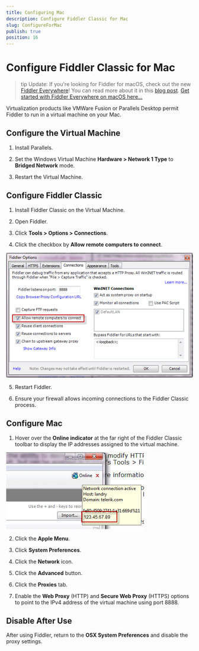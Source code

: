 ```yaml
---
title: Configuring Mac
description: Configure Fiddler Classic for Mac
slug: ConfigureForMac
publish: true
position: 16
---
```


Configure Fiddler Classic for Mac
=========================

>tip Update: If you're looking for Fiddler for macOS, check out the new [Fiddler Everywhere](https://www.telerik.com/fiddler/fiddler-everywhere)! You can read more about it in this [blog post](https://www.telerik.com/blogs/new-release-fiddler-everywhere-3). [Get started with Fiddler Everywhere on macOS here...](http://docs.telerik.com/fiddler-everywhere/get-started/quickstart-macos.html)


Virtualization products like VMWare Fusion or Parallels Desktop permit Fiddler to run in a virtual machine on your Mac.

Configure the Virtual Machine
-----------------------------

1. Install Parallels.

2. Set the Windows Virtual Machine **Hardware > Network 1 Type** to **Bridged Network** mode.

3. Restart the Virtual Machine.

Configure Fiddler Classic
-------------------------

1. Install Fiddler Classic on the Virtual Machine.

2. Open Fiddler.

3. Click **Tools > Options > Connections**.

4. Click the checkbox by **Allow remote computers to connect**. 

 ![Allow remote computers to connect][1]

5. Restart Fiddler.

6. Ensure your firewall allows incoming connections to the Fiddler Classic process. 

Configure Mac 
-------------

1. Hover over the **Online indicator** at the far right of the Fiddler Classic toolbar to display the IP addresses assigned to the virtual machine.

 ![Online Tooltip][2]

2. Click the **Apple Menu**.

3. Click **System Preferences**. 

4. Click the **Network** icon.

5. Click the **Advanced** button. 

6. Click the **Proxies** tab. 

7. Enable the **Web Proxy** (HTTP) and **Secure Web Proxy** (HTTPS) options to point to the IPv4 address of the virtual machine using port 8888.

Disable After Use
-----------------

After using Fiddler, return to the **OSX System Preferences** and disable the proxy settings.

[1]: ../../images/ConfigureForMac/AllowRemoteComputersToConnect.png
[2]: ../../images/ConfigureForMac/OnlineTooltip.png

